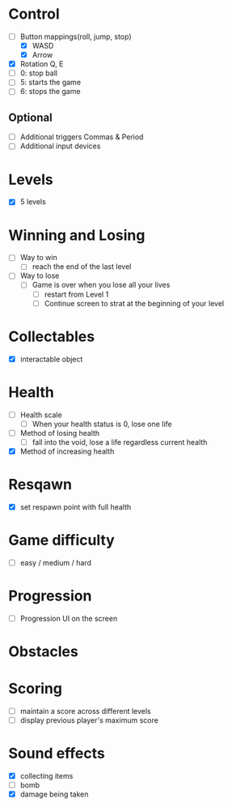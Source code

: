 # Control
- [ ] Button mappings(roll, jump, stop)
  - [x] WASD
  - [x] Arrow
- [x] Rotation Q, E
- [ ] 0: stop ball
- [ ] 5: starts the game
- [ ] 6: stops the game

## Optional
- [ ] Additional triggers Commas & Period
- [ ] Additional input devices 

# Levels
- [x] 5 levels

# Winning and Losing
- [ ] Way to win
  - [ ] reach the end of the last level
- [ ] Way to lose
  - [ ] Game is over when you lose all your lives
    - [ ] restart from Level 1
    - [ ] Continue screen to strat at the beginning of your level
# Collectables
- [x] interactable object

# Health
- [ ] Health scale
  - [ ] When your health status is 0, lose one life
- [ ] Method of losing health
  - [ ] fall into the void, lose a life regardless current health
- [x] Method of increasing health

# Resqawn
- [x] set respawn point with full health

# Game difficulty
- [ ] easy / medium / hard

# Progression
- [ ] Progression UI on the screen

# Obstacles

# Scoring
- [ ] maintain a score across different levels
- [ ] display previous player's maximum score

# Sound effects
- [x] collecting items
- [ ] bomb
- [x] damage being taken